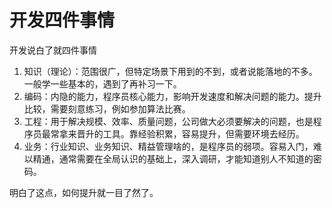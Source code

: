 # 开发四件事情


开发说白了就四件事情

1. 知识（理论）：范围很广，但特定场景下用到的不到，或者说能落地的不多。一般学一些基本的，遇到了再补习一下。
2. 编码：内隐的能力，程序员核心能力，影响开发速度和解决问题的能力。提升比较，需要刻意练习，例如参加算法比赛。
3. 工程：用于解决规模、效率、质量问题，公司做大必须要解决的问题，也是程序员最常拿来晋升的工具。靠经验积累，容易提升，但需要环境去经历。
4. 业务：行业知识、业务知识、精益管理啥的，是程序员的弱项。容易入门，难以精通，通常需要在全局认识的基础上，深入调研，才能知道别人不知道的密码。

明白了这点，如何提升就一目了然了。
